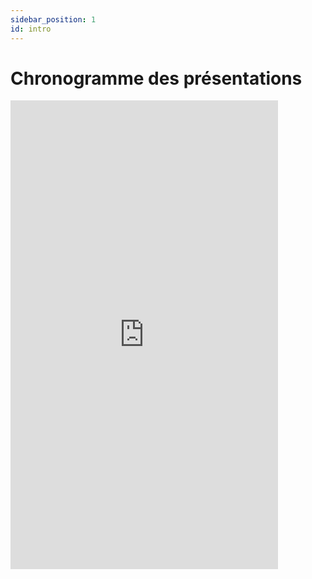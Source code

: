 ```yaml
---
sidebar_position: 1
id: intro
---
```

# Chronogramme des présentations

<embed
  src="https://docs.google.com/document/d/e/2PACX-1vRaiV1SKTZeBrNrZNXfo_DigJ1neZYU6PtUN-ln8UBB3PjIWnOXOfFeCDu9vEgNmi3zXhoNfbqRB7Qc/pub?embedded=true"
  type="application/pdf"
  width="85%"
  height="750"
/>